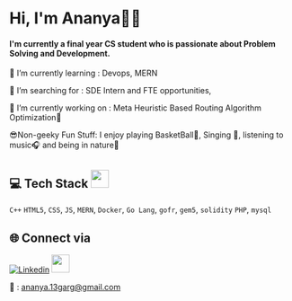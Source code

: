 # Hi, I'm Ananya👩‍💻

#### I'm currently a final year CS student who is passionate about Problem Solving and Development.

🌱 I’m currently learning : Devops, MERN

🤔 I’m searching for : SDE Intern and FTE opportunities, 

🔭 I’m currently working on : Meta Heuristic Based Routing Algorithm Optimization🐝

😎Non-geeky Fun Stuff: I enjoy playing BasketBall🏀, Singing 🎤, listening to music🎧 and being in nature🌱

<!--**ananya-codes/ananya-codes** is a ✨ _special_ ✨ repository because its `README.md` (this file) appears on your GitHub profile.

Here are some ideas to get you started:

- 🔭 I’m currently working on ...
- 🌱 I’m currently learning ...
- 👯 I’m looking to collaborate on ...
- 🤔 I’m looking for help with ...
- 💬 Ask me about ...
- 📫 How to reach me: ...
- 😄 Pronouns: ...
- ⚡ Fun fact: ...
-->
## 💻 Tech Stack <img src = "https://media2.giphy.com/media/QssGEmpkyEOhBCb7e1/giphy.gif?cid=ecf05e47a0n3gi1bfqntqmob8g9aid1oyj2wr3ds3mg700bl&rid=giphy.gif" width = 32px> 
`C++` `HTML5`, `CSS`, `JS`, `MERN`, `Docker`, `Go Lang`, `gofr`, `gem5`, `solidity` `PHP`, `mysql`

## 🌐 Connect via
[![Linkedin](https://img.shields.io/badge/LinkedIn-0077B5?style=for-the-badge&logo=linkedin&logoColor=white)](https://www.linkedin.com/in/ananya-garg-78a9691bb/)
  [<img src = "https://github.com/ananya-codes/ananya-codes/assets/77432683/efe1d3cb-72c0-4dff-ad6e-ac862a78b98e)" width = 32px>](https://open.spotify.com/user/lf9n9ybwqudqtjdomaa2t66lx)

📧 : ananya.13garg@gmail.com






